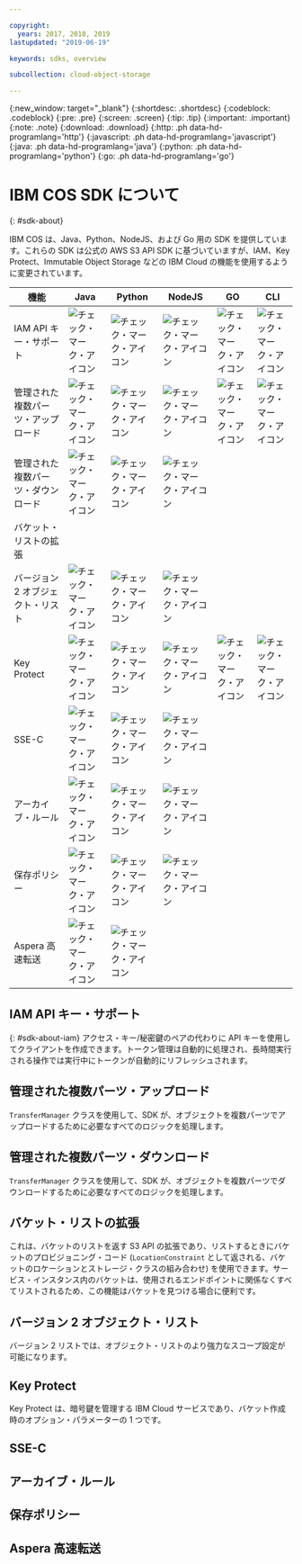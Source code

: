 ```yaml
---

copyright:
  years: 2017, 2018, 2019
lastupdated: "2019-06-19"

keywords: sdks, overview

subcollection: cloud-object-storage

---
```


{:new_window: target="_blank"}
{:shortdesc: .shortdesc}
{:codeblock: .codeblock}
{:pre: .pre}
{:screen: .screen}
{:tip: .tip}
{:important: .important}
{:note: .note}
{:download: .download} 
{:http: .ph data-hd-programlang='http'} 
{:javascript: .ph data-hd-programlang='javascript'} 
{:java: .ph data-hd-programlang='java'} 
{:python: .ph data-hd-programlang='python'}
{:go: .ph data-hd-programlang='go'}

# IBM COS SDK について
{: #sdk-about}

IBM COS は、Java、Python、NodeJS、および Go 用の SDK を提供しています。これらの SDK は公式の AWS S3 API SDK に基づいていますが、IAM、Key Protect、Immutable Object Storage などの IBM Cloud の機能を使用するように変更されています。

| 機能                     | Java                                              | Python                                            | NodeJS                                            | GO                                                | CLI                                               |
|-----------------------------|---------------------------------------------------|---------------------------------------------------|---------------------------------------------------|---------------------------------------------------|---------------------------------------------------|
| IAM API キー・サポート      | ![チェック・マーク・アイコン](../../icons/checkmark-icon.svg) | ![チェック・マーク・アイコン](../../icons/checkmark-icon.svg) | ![チェック・マーク・アイコン](../../icons/checkmark-icon.svg) | ![チェック・マーク・アイコン](../../icons/checkmark-icon.svg) | ![チェック・マーク・アイコン](../../icons/checkmark-icon.svg) |
| 管理された複数パーツ・アップロード   | ![チェック・マーク・アイコン](../../icons/checkmark-icon.svg) | ![チェック・マーク・アイコン](../../icons/checkmark-icon.svg) | ![チェック・マーク・アイコン](../../icons/checkmark-icon.svg) | ![チェック・マーク・アイコン](../../icons/checkmark-icon.svg) | ![チェック・マーク・アイコン](../../icons/checkmark-icon.svg) |
| 管理された複数パーツ・ダウンロード   | ![チェック・マーク・アイコン](../../icons/checkmark-icon.svg) | ![チェック・マーク・アイコン](../../icons/checkmark-icon.svg) | ![チェック・マーク・アイコン](../../icons/checkmark-icon.svg) |                                                   |                                                   |
| バケット・リストの拡張      |                                                   |                                                   |                                                   |                                                   |                                                   |
| バージョン 2 オブジェクト・リスト    | ![チェック・マーク・アイコン](../../icons/checkmark-icon.svg) | ![チェック・マーク・アイコン](../../icons/checkmark-icon.svg) | ![チェック・マーク・アイコン](../../icons/checkmark-icon.svg) |                                                   |                                                   |
| Key Protect                 | ![チェック・マーク・アイコン](../../icons/checkmark-icon.svg) | ![チェック・マーク・アイコン](../../icons/checkmark-icon.svg) | ![チェック・マーク・アイコン](../../icons/checkmark-icon.svg) | ![チェック・マーク・アイコン](../../icons/checkmark-icon.svg) | ![チェック・マーク・アイコン](../../icons/checkmark-icon.svg) |
| SSE-C                       | ![チェック・マーク・アイコン](../../icons/checkmark-icon.svg) | ![チェック・マーク・アイコン](../../icons/checkmark-icon.svg) | ![チェック・マーク・アイコン](../../icons/checkmark-icon.svg) |                                                   |                                                   |
| アーカイブ・ルール          | ![チェック・マーク・アイコン](../../icons/checkmark-icon.svg) | ![チェック・マーク・アイコン](../../icons/checkmark-icon.svg) | ![チェック・マーク・アイコン](../../icons/checkmark-icon.svg) |                                                   |                                                   |
| 保存ポリシー                | ![チェック・マーク・アイコン](../../icons/checkmark-icon.svg) | ![チェック・マーク・アイコン](../../icons/checkmark-icon.svg) | ![チェック・マーク・アイコン](../../icons/checkmark-icon.svg) |                                                   |                                                   |
| Aspera 高速転送             | ![チェック・マーク・アイコン](../../icons/checkmark-icon.svg) | ![チェック・マーク・アイコン](../../icons/checkmark-icon.svg) |                                                   |                                                   |                                                   |

## IAM API キー・サポート
{: #sdk-about-iam}
アクセス・キー/秘密鍵のペアの代わりに API キーを使用してクライアントを作成できます。トークン管理は自動的に処理され、長時間実行される操作では実行中にトークンが自動的にリフレッシュされます。
## 管理された複数パーツ・アップロード
`TransferManager` クラスを使用して、SDK が、オブジェクトを複数パーツでアップロードするために必要なすべてのロジックを処理します。
## 管理された複数パーツ・ダウンロード
`TransferManager` クラスを使用して、SDK が、オブジェクトを複数パーツでダウンロードするために必要なすべてのロジックを処理します。
## バケット・リストの拡張
これは、バケットのリストを返す S3 API の拡張であり、リストするときにバケットのプロビジョニング・コード (`LocationConstraint` として返される、バケットのロケーションとストレージ・クラスの組み合わせ) を使用できます。サービス・インスタンス内のバケットは、使用されるエンドポイントに関係なくすべてリストされるため、この機能はバケットを見つける場合に便利です。
## バージョン 2 オブジェクト・リスト
バージョン 2 リストでは、オブジェクト・リストのより強力なスコープ設定が可能になります。
## Key Protect
Key Protect は、暗号鍵を管理する IBM Cloud サービスであり、バケット作成時のオプション・パラメーターの 1 つです。
## SSE-C                      
## アーカイブ・ルール              
## 保存ポリシー         
## Aspera 高速転送 
